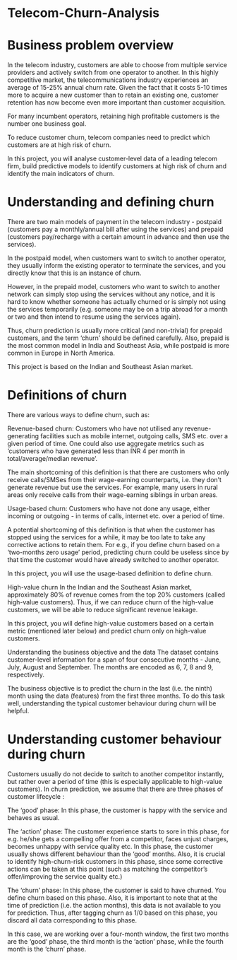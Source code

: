# Telecom-Churn-Analysis

# Business problem overview
In the telecom industry, customers are able to choose from multiple service providers and actively switch from one operator to another. In this highly competitive market, the telecommunications industry experiences an average of 15-25% annual churn rate. Given the fact that it costs 5-10 times more to acquire a new customer than to retain an existing one, customer retention has now become even more important than customer acquisition.

 

For many incumbent operators, retaining high profitable customers is the number one business goal.

 

To reduce customer churn, telecom companies need to predict which customers are at high risk of churn.

 

In this project, you will analyse customer-level data of a leading telecom firm, build predictive models to identify customers at high risk of churn and identify the main indicators of churn.

 

# Understanding and defining churn
There are two main models of payment in the telecom industry - postpaid (customers pay a monthly/annual bill after using the services) and prepaid (customers pay/recharge with a certain amount in advance and then use the services).

 

In the postpaid model, when customers want to switch to another operator, they usually inform the existing operator to terminate the services, and you directly know that this is an instance of churn.

 

However, in the prepaid model, customers who want to switch to another network can simply stop using the services without any notice, and it is hard to know whether someone has actually churned or is simply not using the services temporarily (e.g. someone may be on a trip abroad for a month or two and then intend to resume using the services again).

 

Thus, churn prediction is usually more critical (and non-trivial) for prepaid customers, and the term ‘churn’ should be defined carefully.  Also, prepaid is the most common model in India and Southeast Asia, while postpaid is more common in Europe in North America.

 

This project is based on the Indian and Southeast Asian market.

 

# Definitions of churn
There are various ways to define churn, such as:

Revenue-based churn: Customers who have not utilised any revenue-generating facilities such as mobile internet, outgoing calls, SMS etc. over a given period of time. One could also use aggregate metrics such as ‘customers who have generated less than INR 4 per month in total/average/median revenue’.

 

The main shortcoming of this definition is that there are customers who only receive calls/SMSes from their wage-earning counterparts, i.e. they don’t generate revenue but use the services. For example, many users in rural areas only receive calls from their wage-earning siblings in urban areas.

 

Usage-based churn: Customers who have not done any usage, either incoming or outgoing - in terms of calls, internet etc. over a period of time.

 

A potential shortcoming of this definition is that when the customer has stopped using the services for a while, it may be too late to take any corrective actions to retain them. For e.g., if you define churn based on a ‘two-months zero usage’ period, predicting churn could be useless since by that time the customer would have already switched to another operator.

 

In this project, you will use the usage-based definition to define churn.

 

High-value churn
In the Indian and the Southeast Asian market, approximately 80% of revenue comes from the top 20% customers (called high-value customers). Thus, if we can reduce churn of the high-value customers, we will be able to reduce significant revenue leakage.

 

In this project, you will define high-value customers based on a certain metric (mentioned later below) and predict churn only on high-value customers.

 

Understanding the business objective and the data
The dataset contains customer-level information for a span of four consecutive months - June, July, August and September. The months are encoded as 6, 7, 8 and 9, respectively. 


The business objective is to predict the churn in the last (i.e. the ninth) month using the data (features) from the first three months. To do this task well, understanding the typical customer behaviour during churn will be helpful.

 

# Understanding customer behaviour during churn
Customers usually do not decide to switch to another competitor instantly, but rather over a period of time (this is especially applicable to high-value customers). In churn prediction, we assume that there are three phases of customer lifecycle :

The ‘good’ phase: In this phase, the customer is happy with the service and behaves as usual.

The ‘action’ phase: The customer experience starts to sore in this phase, for e.g. he/she gets a compelling offer from a  competitor, faces unjust charges, becomes unhappy with service quality etc. In this phase, the customer usually shows different behaviour than the ‘good’ months. Also, it is crucial to identify high-churn-risk customers in this phase, since some corrective actions can be taken at this point (such as matching the competitor’s offer/improving the service quality etc.)

The ‘churn’ phase: In this phase, the customer is said to have churned. You define churn based on this phase. Also, it is important to note that at the time of prediction (i.e. the action months), this data is not available to you for prediction. Thus, after tagging churn as 1/0 based on this phase, you discard all data corresponding to this phase.

 

In this case, we are working over a four-month window, the first two months are the ‘good’ phase, the third month is the ‘action’ phase, while the fourth month is the ‘churn’ phase.

 

